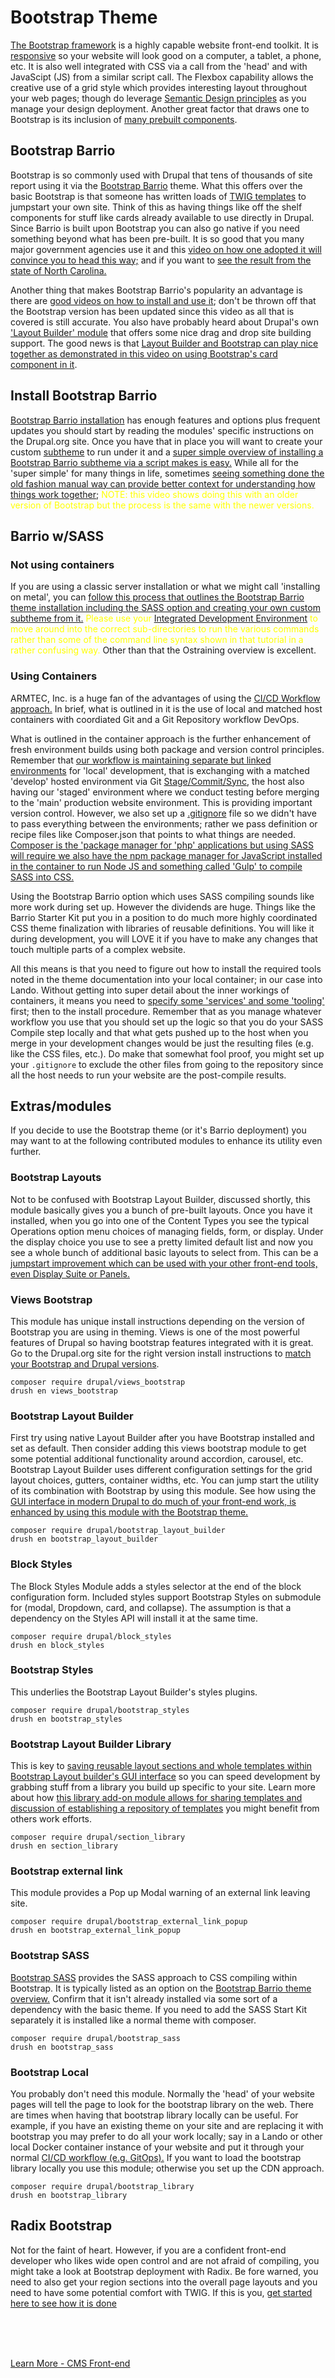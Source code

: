 
# Bootstrap Theme

[The Bootstrap framework](https://getbootstrap.com/) is a highly capable website front-end toolkit.  It is [responsive](https://www.youtube.com/watch?v=srvUrASNj0s) so your website will look good on a computer, a tablet, a phone, etc.  It is also well integrated with CSS via a call from the 'head' and with JavaScipt (JS) from a similar script call.  The Flexbox capability allows the creative use of a grid style which provides interesting layout throughout your web pages; though do leverage [Semantic Design principles](https://www.semrush.com/blog/semantic-html5-guide/) as you manage your design deployment.  Another great factor that draws one to Bootstrap is its inclusion of [many prebuilt components](https://getbootstrap.com/docs/5.0/components/accordion/).


## Bootstrap Barrio

Bootstrap is so commonly used with Drupal that tens of thousands of site report using it via the [Bootstrap Barrio](https://www.drupal.org/project/bootstrap_barrio) theme.  What this offers over the basic Bootstrap is that someone has written loads of [TWIG templates](../theme/twig.md) to jumpstart your own site.  Think of this as having things like off the shelf components for stuff like cards already available to use directly in Drupal.  Since Barrio is built upon Bootstrap you can also go native if you need something beyond what has been pre-built. It is so good that you many major government agencies use it and this [video on how one adopted it will convince you to head this way;](https://www.youtube.com/watch?v=oAZ6-eADtKY) and if you want to [see the result from the state of North Carolina.](https://www.nc.gov/)

Another thing that makes Bootstrap Barrio's popularity an advantage is there are [good videos on how to install and use it](https://www.youtube.com/watch?v=D5A_aFdlWEs); don't be thrown off that the Bootstrap version has been updated since this video as all that is covered is still accurate.  You also have probably heard about Drupal's own ['Layout Builder' module](https://www.specbee.com/blogs/layout-builder-in-drupal-9-complete-guide#:~:text=Scroll%20to%20the%20bottom%20and,of%20the%20view%20modes%20present.) that offers some nice drag and drop site building support.  The good news is that [Layout Builder and Bootstrap can play nice together as demonstrated in this video on using Bootstrap's card component in it](https://www.youtube.com/watch?v=iwJW18NA_S4).

## Install Bootstrap Barrio

[Bootstrap Barrio installation](https://www.drupal.org/project/bootstrap_barrio) has enough features and options plus frequent updates you should start by reading the modules' specific instructions on the Drupal.org site.  Once you have that in place you will want to create your custom [subtheme](subtheming.md) to run under it and a [super simple overview of installing a Bootstrap Barrio subtheme via a script makes is easy.](https://www.youtube.com/watch?v=6paPMGxPu4g)  While all for the 'super simple' for many things in life, sometimes [seeing something done the old fashion manual way can provide better context for understanding how things work together](https://www.youtube.com/watch?v=pEcHg3D4QHA&list=PLTANew7ttSXfn6azbqjobJk-zkkRSPd7t&index=2); <font color=yellow> NOTE: this video shows doing this with an older version of Bootstrap but the process is the same with the newer versions.</font>


## Barrio w/SASS

### Not using containers

If you are using a classic server installation or what we might call 'installing on metal', you can [follow this process that outlines the Bootstrap Barrio theme installation including the SASS option and creating your own custom subtheme from it.](https://ostraining.com/blog/drupal/how-to-use-bootstrap-5-and-sass-in-drupal-9/) <font color=yellow>Please use your</font> [Integrated Development Environment](../book/ide.md) <font color=yellow>to move around into the correct sub-directories to run the various commands rather than some of the command line syntax shown in that tutorial in a rather confusing way.</font>  Other than that the Ostraining overview is excellent.

### Using Containers

ARMTEC, Inc. is a huge fan of the advantages of using the [CI/CD Workflow approach.](../cicd/cicdoverview.md)  In brief, what is outlined in it is the use of local and matched host containers with coordiated Git and a Git Repository workflow DevOps.  
  
What is outlined in the container approach is the further enhancement of fresh environment builds using both package and version control principles.  Remember that [our workflow is maintaining separate but linked environments](../cicd/configsplit3.md) for 'local' development, that is exchanging with a matched 'develop' hosted environment via Git [Stage/Commit/Sync](../cicd/configsplit.md#our-workflow), the host also having our 'staged' environment where we conduct testing before merging to the 'main' production website environment.  This is providing important version control.  However, we also set up a [.gitignore](../cicd/gitignore.html#Do-more-with-.gitignore) file so we didn't have to pass everything between the environments; rather we pass definition or recipe files like Composer.json that points to what things are needed.  [Composer is the 'package manager for 'php' applications but using SASS will require we also have the npm package manager for JavaScript installed in the container to run Node JS and something called 'Gulp' to compile SASS into CSS.](../book/Novice.html#setting-up-your-basic-system)
  
Using the Bootstrap Barrio option which uses SASS compiling sounds like more work during set up.  However the dividends are huge.  Things like the Barrio Starter Kit put you in a position to do much more highly coordinated CSS theme finalization with libraries of reusable definitions.  You will like it during development, you will LOVE it if you have to make any changes that touch multiple parts of a complex website.  
  
All this means is that you need to figure out how to install the required tools noted in the theme documentation into your local container; in our case into Lando.  Without getting into super detail about the inner workings of containers, it means you need to [specify some 'services' and some 'tooling'](http://www.lowgravitystudios.com/knowledge-base/compiling-sass-gulp) first; then to the install procedure.  Remember that as you manage whatever workflow you use that you should set up the logic so that you do your SASS Compile step locally and that what gets pushed up to the host when you merge in your development changes would be just the resulting files (e.g. like the CSS files, etc.).  Do make that somewhat fool proof, you might set up your `.gitignore` to exclude the other files from going to the repository since all the host needs to run your website are the post-compile results.


## Extras/modules

If you decide to use the Bootstrap theme (or it's Barrio deployment) you may want to at the following contributed modules to enhance its utility even further.

### Bootstrap Layouts

Not to be confused with Bootstrap Layout Builder, discussed shortly, this module basically gives you a bunch of pre-built layouts.   Once you have it installed, when you go into one of the Content Types you see the typical Operations option menu choices of managing fields, form, or display.  Under the display choice you use to see a pretty limited default list and now you see a whole bunch of additional basic layouts to select from.  This can be a [jumpstart improvement which can be used with your other front-end tools, even Display Suite or Panels.](https://www.webwash.net/implement-bootstrap-layouts-drupal-8/)

### Views Bootstrap 

This module has unique install instructions depending on the version of Bootstrap you are using in theming. Views is one of the most powerful features of Drupal so having bootstrap features integrated with it is great.   Go to the Drupal.org site for the right version install instructions to [match your Bootstrap and Drupal versions](https://www.drupal.org/project/views_bootstrap).

`composer require drupal/views_bootstrap`<br>
`drush en views_bootstrap`

### Bootstrap Layout Builder

First try using native Layout Builder after you have Bootstrap installed and set as default.  Then consider adding this views bootstrap module to get some potential additional functionality around accordion, carousel, etc.  Bootstrap Layout Builder uses different configuration settings for the grid layout choices, gutters, container widths, etc.  You can jump start the utility of its combination with Bootstrap by using this module.  See how using the [GUI interface in modern Drupal to do much of your front-end work, is enhanced by using this module with the Bootstrap theme.](https://www.youtube.com/watch?v=sMbiqSMiZ6Y)

`composer require drupal/bootstrap_layout_builder`<br>
`drush en bootstrap_layout_builder`

### Block Styles

The Block Styles Module adds a styles selector at the end of the block configuration form.  Included styles support Bootstrap Styles on submodule for (modal, Dropdown, card, and collapse). The assumption is that a dependency on the Styles API will install it at the same time.

`composer require drupal/block_styles`<br>
`drush en block_styles`

### Bootstrap Styles

This underlies the Bootstrap Layout Builder's styles plugins. 

`composer require drupal/bootstrap_styles`<br>
`drush en bootstrap_styles`

### Bootstrap Layout Builder Library

This is key to [saving reusable layout sections and whole templates within Bootstrap Layout builder's GUI interface](https://www.youtube.com/watch?v=-dhI5-Fs4qk) so you can speed development by grabbing stuff from a library you build up specific to your site.  Learn more about how [this library add-on module allows for sharing templates and discussion of establishing a repository of templates](https://www.youtube.com/watch?v=E68DxSLcCd0) you might benefit from others work efforts. 

`composer require drupal/section_library`<br>
`drush en section_library`

### Bootstrap external link

This module provides a Pop up Modal warning of an external link leaving site.

`composer require drupal/bootstrap_external_link_popup`<br>
`drush en bootstrap_external_link_popup`

### Bootstrap SASS
[Bootstrap SASS](https://www.drupal.org/project/bootstrap_sass) provides the SASS approach to CSS compiling within Bootstrap.  It is typically listed as an option on the [Bootstrap Barrio theme overview.](https://www.drupal.org/project/bootstrap_barrio) Confirm that it isn't already installed via some sort of a dependency with the basic theme.  If you need to add the SASS Start Kit separately it is installed like a normal theme with composer.

`composer require drupal/bootstrap_sass`<br>
`drush en bootstrap_sass`

### Bootstrap Local

You probably don't need this module.  Normally the 'head' of your website pages will tell the page to look for the bootstrap library on the web.  There are times when having that bootstrap library locally can be useful.  For example, if you have an existing theme on your site and are replacing it with bootstrap you may prefer to do all your work locally; say in a Lando or other local Docker container instance of your website and put it through your normal [CI/CD workflow (e.g. GitOps).](../book/drupalcicd.md)  If you want to load the bootstrap library locally you use this module; otherwise you set up the CDN approach.

`composer require drupal/bootstrap_library`<br>
`drush en bootstrap_library`

## Radix Bootstrap

Not for the faint of heart.  However, if you are a confident front-end developer who likes wide open control and are not afraid of compiling, you might take a look at Bootstrap deployment with Radix.  Be fore warned, you need to also get your region sections into the overall page layouts and you need to have some potential comfort with TWIG.  If this is you, [get started here to see how it is done](https://www.webwash.net/getting-started-with-radix-bootstrap-in-drupal/)

<br>
<br>
<br>

[Learn More - CMS Front-end](../chapters.md#front-end)

